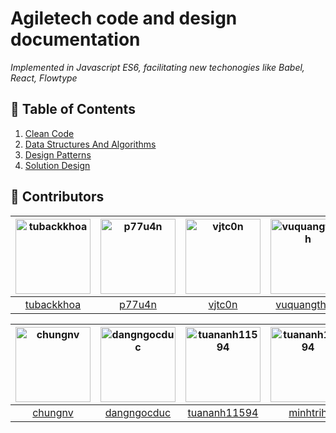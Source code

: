 
# Agiletech code and design documentation  
*Implemented in Javascript ES6, facilitating new techonogies like Babel, React, Flowtype*

## 📗 Table of Contents
  1. [Clean Code](./Code/README.md)
  2. [Data Structures And Algorithms](./Algorithms/README.md)
  3. [Design Patterns](./Patterns/README.md)
  4. [Solution Design](./Design/README.md)


## 👬 Contributors
[<img alt="tubackkhoa" src="https://avatars2.githubusercontent.com/u/5299269?s=460&v=4" width="120">](https://github.com/tubackkhoa) |[<img alt="p77u4n" src="https://avatars2.githubusercontent.com/u/1572335?s=460&v=4" width="120">](https://github.com/p77u4n) |[<img alt="vjtc0n" src="https://avatars3.githubusercontent.com/u/13517057?s=460&v=4" width="120">](https://github.com/vjtc0n) |[<img alt="vuquangthinh" src="https://avatars0.githubusercontent.com/u/1710072?s=460&v=4" width="120">](https://github.com/vuquangthinh) |
:---: |:---: |:---: |:---: |
[tubackkhoa](https://github.com/tubackkhoa) |[p77u4n](https://github.com/p77u4n) |[vjtc0n](https://github.com/vjtc0n) |[vuquangthinh](https://github.com/vuquangthinh) |

[<img alt="chungnv" src="https://avatars1.githubusercontent.com/u/25833158?s=460&v=4" width="120">](https://github.com/chungnv) |[<img alt="dangngocduc" src="https://avatars0.githubusercontent.com/u/10508979?s=460&v=4" width="120">](https://github.com/dangngocduc) |[<img alt="tuananh11594" src="https://avatars3.githubusercontent.com/u/11712167?s=460&v=4" width="120">](https://github.com/tuananh11594) |[<img alt="tuananh11594" src="https://avatars3.githubusercontent.com/u/18483594?s=460&v=4" width="120">](https://github.com/minhtrih) |
:---: |:---: |:---: |:---: |
[chungnv](https://github.com/chungnv) |[dangngocduc](https://github.com/dangngocduc) |[tuananh11594](https://github.com/tuananh11594) |[minhtrih](https://github.com/minhtrih) |